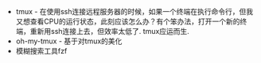 * tmux - 在使用ssh连接远程服务器的时候，如果一个终端在执行命令行，但我又想查看CPU的运行状态，此刻应该怎么办？有个笨办法，打开一个新的终端，重新用ssh连接上去，但效率太低了. tmux应运而生.
* oh-my-tmux - 基于对tmux的美化
* 模糊搜索工具fzf